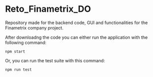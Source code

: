 # Reto_Finametrix_DO
Repository made for the backend code, GUI and functionalities for the Finametrix company project.

After downloadng the code you can either run the application with the following command:

`npm start`

Or, you can run the test suite with this command:

`npm run test`
